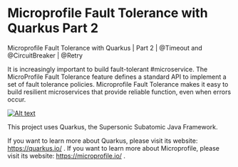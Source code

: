 # Microprofile Fault Tolerance with Quarkus Part 2
Microprofile Fault Tolerance with Quarkus | Part 2 | @Timeout and @CircuitBreaker | @Retry

It is increasingly important to build fault-tolerant #microservice. 
The MicroProfile Fault Tolerance feature defines a standard API to implement a set of fault tolerance policies. Microprofile Fault Tolerance makes it easy to build resilient microservices that provide reliable function, even when errors occur.


[![Alt text](https://user-images.githubusercontent.com/8536722/110162186-aa6eab00-7dee-11eb-8289-bd3cf6c13a11.png)](https://youtu.be/d3YZ-PVex78 "Click to play on Youtube.com")


This project uses Quarkus, the Supersonic Subatomic Java Framework.

If you want to learn more about Quarkus, please visit its website: https://quarkus.io/ .
If you want to learn more about Microprofile, please visit its website: https://microprofile.io/ .
